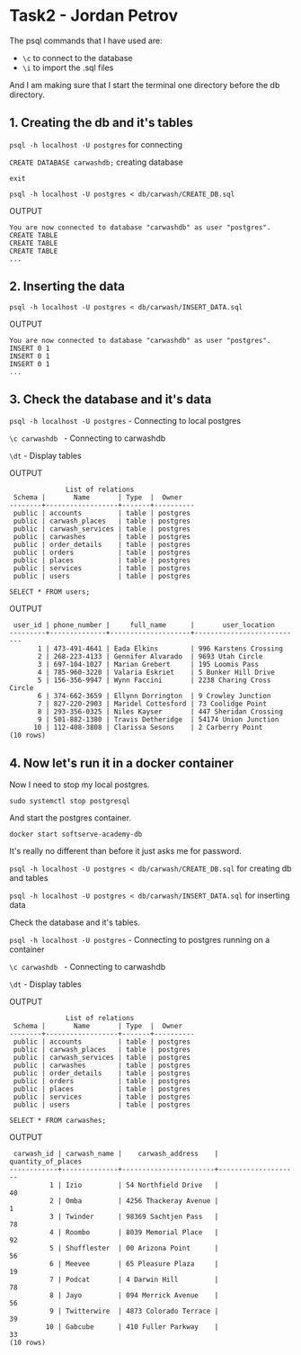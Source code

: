 # Task2 - Jordan Petrov

The psql commands that I have used are:
 - ```\c``` to connect to the database
 - ```\i``` to import the .sql files

And I am making sure that I start the terminal one directory before the db directory.

## 1. Creating the db and it's tables

```psql -h localhost -U postgres``` for connecting

```CREATE DATABASE carwashdb;``` creating database

```exit```

```psql -h localhost -U postgres < db/carwash/CREATE_DB.sql```

OUTPUT

```
You are now connected to database "carwashdb" as user "postgres".
CREATE TABLE
CREATE TABLE
CREATE TABLE
...
```

## 2. Inserting the data

```psql -h localhost -U postgres < db/carwash/INSERT_DATA.sql```

OUTPUT

```
You are now connected to database "carwashdb" as user "postgres".
INSERT 0 1
INSERT 0 1
INSERT 0 1
...
```
## 3. Check the database and it's data

```psql -h localhost -U postgres``` - Connecting to local postgres

```\c carwashdb ``` - Connecting to carwashdb

```\dt``` - Display tables

OUTPUT

```
              List of relations
 Schema |       Name       | Type  |  Owner   
--------+------------------+-------+----------
 public | accounts         | table | postgres
 public | carwash_places   | table | postgres
 public | carwash_services | table | postgres
 public | carwashes        | table | postgres
 public | order_details    | table | postgres
 public | orders           | table | postgres
 public | places           | table | postgres
 public | services         | table | postgres
 public | users            | table | postgres
```

```SELECT * FROM users;```

OUTPUT

```
 user_id | phone_number |     full_name      |       user_location       
---------+--------------+--------------------+---------------------------
       1 | 473-491-4641 | Eada Elkins        | 996 Karstens Crossing
       2 | 268-223-4133 | Gennifer Alvarado  | 9693 Utah Circle
       3 | 697-104-1027 | Marian Grebert     | 195 Loomis Pass
       4 | 785-960-3220 | Valaria Eskriet    | 5 Bunker Hill Drive
       5 | 156-356-9947 | Wynn Faccini       | 2238 Charing Cross Circle
       6 | 374-662-3659 | Ellynn Dorrington  | 9 Crowley Junction
       7 | 827-220-2903 | Maridel Cottesford | 73 Coolidge Point
       8 | 293-356-0325 | Niles Kayser       | 447 Sheridan Crossing
       9 | 501-882-1380 | Travis Detheridge  | 54174 Union Junction
      10 | 112-408-3808 | Clarissa Sesons    | 2 Carberry Point
(10 rows)
```
## 4. Now let's run it in a docker container
Now I need to stop my local postgres.

```sudo systemctl stop postgresql```

And start the postgres container.

```docker start softserve-academy-db ```

It's really no different than before it just asks me for password.

```psql -h localhost -U postgres < db/carwash/CREATE_DB.sql```  for creating db and tables

```psql -h localhost -U postgres < db/carwash/INSERT_DATA.sql``` for inserting data

Check the database and it's tables.

```psql -h localhost -U postgres``` - Connecting to postgres running on a container

```\c carwashdb ``` - Connecting to carwashdb

```\dt``` - Display tables

OUTPUT

```
              List of relations
 Schema |       Name       | Type  |  Owner   
--------+------------------+-------+----------
 public | accounts         | table | postgres
 public | carwash_places   | table | postgres
 public | carwash_services | table | postgres
 public | carwashes        | table | postgres
 public | order_details    | table | postgres
 public | orders           | table | postgres
 public | places           | table | postgres
 public | services         | table | postgres
 public | users            | table | postgres
```

```SELECT * FROM carwashes;```

OUTPUT

```
 carwash_id | carwash_name |    carwash_address    | quantity_of_places 
------------+--------------+-----------------------+--------------------
          1 | Izio         | 54 Northfield Drive   |                 40
          2 | Omba         | 4256 Thackeray Avenue |                  1
          3 | Twinder      | 98369 Sachtjen Pass   |                 78
          4 | Roombo       | 8039 Memorial Place   |                 92
          5 | Shufflester  | 00 Arizona Point      |                 56
          6 | Meevee       | 65 Pleasure Plaza     |                 19
          7 | Podcat       | 4 Darwin Hill         |                 78
          8 | Jayo         | 094 Merrick Avenue    |                 56
          9 | Twitterwire  | 4873 Colorado Terrace |                 39
         10 | Gabcube      | 410 Fuller Parkway    |                 33
(10 rows)
```
